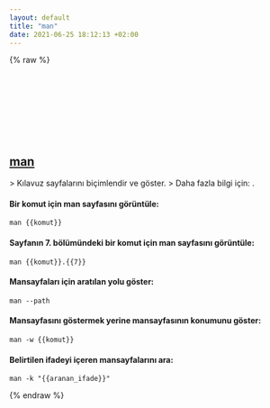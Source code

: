 ```yaml
---
layout: default
title: "man"
date: 2021-06-25 18:12:13 +02:00
---
```

{% raw %}
<h2 id="man">
  <a href="/tr/common/man.html">man</a> <a href="#man"><svg class="icon">
    <use href="/assets/images/unicode_sprite.svg#link" />
  </svg></a>
</h2>
> Kılavuz sayfalarını biçimlendir ve göster.
> Daha fazla bilgi için: <https://www.man7.org/linux/man-pages/man1/man.1.html>.

#### Bir komut için man sayfasını görüntüle:
```shell
man {{komut}}
```
#### Sayfanın 7. bölümündeki bir komut için man sayfasını görüntüle:
```shell
man {{komut}}.{{7}}
```
#### Mansayfaları için aratılan yolu göster:
```shell
man --path
```
#### Mansayfasını göstermek yerine mansayfasının konumunu göster:
```shell
man -w {{komut}}
```
#### Belirtilen ifadeyi içeren mansayfalarını ara:
```shell
man -k "{{aranan_ifade}}"
```
{% endraw %}